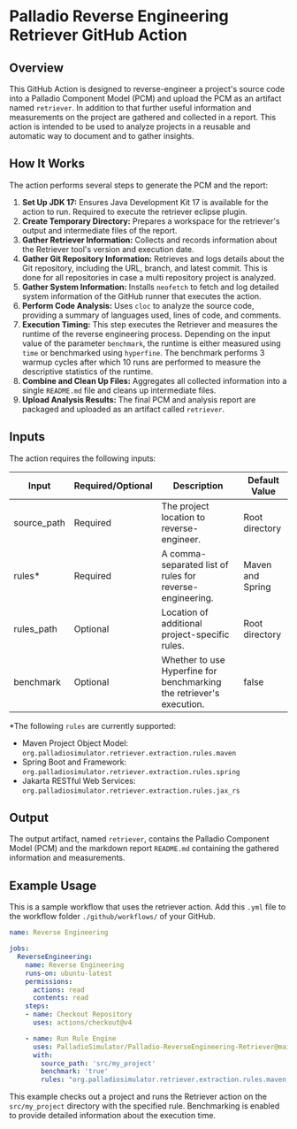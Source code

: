 # Palladio Reverse Engineering Retriever GitHub Action

## Overview

This GitHub Action is designed to reverse-engineer a project's source code into a Palladio Component Model (PCM) and upload the PCM as an artifact named `retriever`.
In addition to that further useful information and measurements on the project are gathered and collected in a report.
This action is intended to be used to analyze projects in a reusable and automatic way to document and to gather insights.

## How It Works

The action performs several steps to generate the PCM and the report:

1. **Set Up JDK 17:**
   Ensures Java Development Kit 17 is available for the action to run.
   Required to execute the retriever eclipse plugin.
2. **Create Temporary Directory:**
   Prepares a workspace for the retriever's output and intermediate files of the report.
3. **Gather Retriever Information:**
   Collects and records information about the Retriever tool's version and execution date.
4. **Gather Git Repository Information:**
   Retrieves and logs details about the Git repository, including the URL, branch, and latest commit. 
   This is done for all repositories in case a multi repository project is analyzed.
5. **Gather System Information:**
   Installs `neofetch` to fetch and log detailed system information of the GitHub runner that executes the action.
6. **Perform Code Analysis:**
   Uses `cloc` to analyze the source code, providing a summary of languages used, lines of code, and comments.
7. **Execution Timing:**
   This step executes the Retriever and measures the runtime of the reverse engineering process.
   Depending on the input value of the parameter `benchmark`, the runtime is either measured using `time` or benchmarked using `hyperfine`.
   The benchmark performs 3 warmup cycles after which 10 runs are performed to measure the descriptive statistics of the runtime.  
8. **Combine and Clean Up Files:** 
   Aggregates all collected information into a single `README.md` file and cleans up intermediate files.
9. **Upload Analysis Results:** 
   The final PCM and analysis report are packaged and uploaded as an artifact called `retriever`.

## Inputs

The action requires the following inputs:

| Input     | Required/Optional | Description                                                                 | Default Value     |
|----------------|-------------------|-----------------------------------------------------------------------------|-------------------|
| source_path    | Required          | The project location to reverse-engineer.                                   | Root directory    |
| rules*          | Required          | A comma-separated list of rules for reverse-engineering.                    | Maven and Spring              |
| rules_path     | Optional          | Location of additional project-specific rules.                              | Root directory                |
| benchmark      | Optional          | Whether to use Hyperfine for benchmarking the retriever's execution.        | false             |

*The following `rules` are currently supported:
- Maven Project Object Model: `org.palladiosimulator.retriever.extraction.rules.maven`
- Spring Boot and Framework: `org.palladiosimulator.retriever.extraction.rules.spring`
- Jakarta RESTful Web Services: `org.palladiosimulator.retriever.extraction.rules.jax_rs`

## Output

The output artifact, named `retriever`, contains the Palladio Component Model (PCM) and the markdown report `README.md` containing the gathered information and measurements.

## Example Usage

This is a sample workflow that uses the retriever action. 
Add this `.yml` file to the workflow folder `./github/workflows/` of your GitHub.

```yaml
name: Reverse Engineering

jobs:
  ReverseEngineering:
    name: Reverse Engineering
    runs-on: ubuntu-latest
    permissions:
      actions: read
      contents: read
    steps:
    - name: Checkout Repository
      uses: actions/checkout@v4

    - name: Run Rule Engine
      uses: PalladioSimulator/Palladio-ReverseEngineering-Retriever@main
      with:
        source_path: 'src/my_project'
        benchmark: 'true'
        rules: "org.palladiosimulator.retriever.extraction.rules.maven,org.palladiosimulator.retriever.extraction.rules.spring"
```

This example checks out a project and runs the Retriever action on the `src/my_project` directory with the specified rule.
Benchmarking is enabled to provide detailed information about the execution time.
